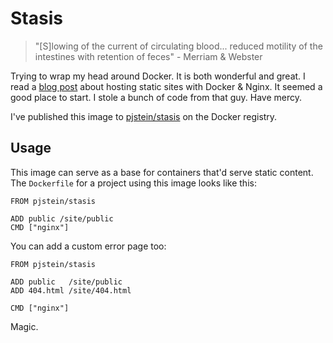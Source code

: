 # Stasis

> "[S]lowing of the current of circulating blood...
> reduced motility of the intestines with retention of feces" - Merriam & Webster

Trying to wrap my head around Docker. It is both wonderful and great. I read
a [blog post](http://bricolage.io/hosting-static-sites-with-docker-and-nginx/)
about hosting static sites with Docker & Nginx. It seemed a good place to start.
I stole a bunch of code from that guy. Have mercy.

I've published this image to [pjstein/stasis](https://registry.hub.docker.com/u/pjstein/stasis/)
on the Docker registry.

## Usage

This image can serve as a base for containers that'd serve static content. The
`Dockerfile` for a project using this image looks like this:

    FROM pjstein/stasis

    ADD public /site/public
    CMD ["nginx"]

You can add a custom error page too:


    FROM pjstein/stasis

    ADD public   /site/public
    ADD 404.html /site/404.html

    CMD ["nginx"]

Magic.
